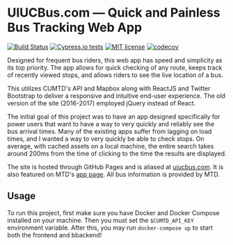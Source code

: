 # UIUCBus.com — Quick and Painless Bus Tracking Web App

[![Build Status](https://travis-ci.com/josh-byster/bus-tracker.svg?branch=master)](https://travis-ci.com/josh-byster/bus-tracker)
[![Cypress.io tests](https://img.shields.io/badge/cypress.io-tests-green.svg?style=flat-square)](https://cypress.io)
[![MIT license](https://img.shields.io/badge/License-MIT-blue.svg)](https://lbesson.mit-license.org/)
[![codecov](https://codecov.io/gh/josh-byster/bus-tracker/branch/master/graph/badge.svg)](https://codecov.io/gh/josh-byster/bus-tracker)

Designed for frequent bus riders, this web app has speed and simplicity as its top priority. The app allows for quick checking of any route, keeps track of recently viewed stops, and allows riders to see the live location of a bus.

This utilizes CUMTD's API and Mapbox along with ReactJS and Twitter Bootstrap to deliver a responsive and intuitive end-user experience. The old version of the site (2016-2017) employed jQuery instead of React.

The initial goal of this project was to have an app designed specifically for power users that want to have a way to very quickly and reliably see the bus arrival times. Many of the existing apps suffer from lagging on load times, and I wanted
a way to very quickly be able to check stops. On average, with cached assets on a local machine, the entire search takes around 200ms from the time of clicking to the time the results are displayed.

The site is hosted through GitHub Pages and is aliased at [uiucbus.com](http://uiucbus.com/). It is also featured on MTD's [app page](https://mtd.org/maps-and-schedules/apps/). All bus information is provided by MTD.

## Usage

To run this project, first make sure you have Docker and Docker Compose installed on your machine. Then you must set the `$CUMTD_API_KEY` environment variable. After this, you may run `docker-compose up` to start both the frontend and bbackend! 
